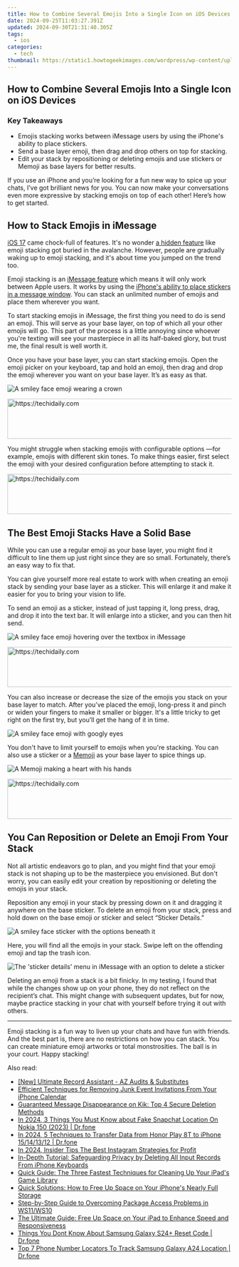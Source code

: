 ```yaml
---
title: How to Combine Several Emojis Into a Single Icon on iOS Devices
date: 2024-09-25T11:03:27.391Z
updated: 2024-09-30T21:31:40.305Z
tags:
  - ios
categories:
  - tech
thumbnail: https://static1.howtogeekimages.com/wordpress/wp-content/uploads/2024/06/an-iphone-with-several-emojis-coming-out-1.jpg
---
```


## How to Combine Several Emojis Into a Single Icon on iOS Devices

### Key Takeaways

* Emojis stacking works between iMessage users by using the iPhone's ability to place stickers.
* Send a base layer emoji, then drag and drop others on top for stacking.
* Edit your stack by repositioning or deleting emojis and use stickers or Memoji as base layers for better results.

 If you use an iPhone and you’re looking for a fun new way to spice up your chats, I’ve got brilliant news for you. You can now make your conversations even more expressive by stacking emojis on top of each other! Here’s how to get started.

##  How to Stack Emojis in iMessage

[iOS 17](https://tech-haven.techidaily.com/assessing-data-protection-risks-in-using-chatgpt-technology/) came chock-full of features. It's no wonder [a hidden feature](https://facebook-clips.techidaily.com/in-2024-facebook-insights-how-to-use-it-for-beginners-easily/) like emoji stacking got buried in the avalanche. However, people are gradually waking up to emoji stacking, and it's about time you jumped on the trend too.

 Emoji stacking is an [iMessage feature](https://facebook-video-content.techidaily.com/new-2024-approved-the-like-factor-techniques-for-traffic-driving-facebook-content/) which means it will only work between Apple users. It works by using the [iPhone's ability to place stickers in a message window](https://some-approaches.techidaily.com/new-unlocking-windows-10-key-skills-you-need/). You can stack an unlimited number of emojis and place them wherever you want.

 To start stacking emojis in iMessage, the first thing you need to do is send an emoji. This will serve as your base layer, on top of which all your other emojis will go. This part of the process is a little annoying since whoever you're texting will see your masterpiece in all its half-baked glory, but trust me, the final result is well worth it.

 Once you have your base layer, you can start stacking emojis. Open the emoji picker on your keyboard, tap and hold an emoji, then drag and drop the emoji wherever you want on your base layer. It’s as easy as that.

![A smiley face emoji wearing a crown](https://static1.howtogeekimages.com/wordpress/wp-content/uploads/2024/06/a-smiley-face-emoji-wearing-a-crown.png) 

<!-- affiliate ads begin -->
<a href="https://appsumo.8odi.net/c/5597632/2100537/7443" target="_top" id="2100537">
  <img src="//a.impactradius-go.com/display-ad/7443-2100537" border="0" alt="https://techidaily.com" width="728" height="90"/>
</a>
<img height="0" width="0" src="https://appsumo.8odi.net/i/5597632/2100537/7443" style="position:absolute;visibility:hidden;" border="0" />
<!-- affiliate ads end -->

 You might struggle when stacking emojis with configurable options —for example, emojis with different skin tones. To make things easier, first select the emoji with your desired configuration before attempting to stack it.

<!-- affiliate ads begin -->
<a href="https://appsumo.8odi.net/c/5597632/2137395/7443" target="_top" id="2137395">
  <img src="//a.impactradius-go.com/display-ad/7443-2137395" border="0" alt="https://techidaily.com" width="728" height="90"/>
</a>
<img height="0" width="0" src="https://appsumo.8odi.net/i/5597632/2137395/7443" style="position:absolute;visibility:hidden;" border="0" />
<!-- affiliate ads end -->

##  The Best Emoji Stacks Have a Solid Base

 While you can use a regular emoji as your base layer, you might find it difficult to line them up just right since they are so small. Fortunately, there’s an easy way to fix that.

 You can give yourself more real estate to work with when creating an emoji stack by sending your base layer as a sticker. This will enlarge it and make it easier for you to bring your vision to life.

 To send an emoji as a sticker, instead of just tapping it, long press, drag, and drop it into the text bar. It will enlarge into a sticker, and you can then hit send.

![A smiley face emoji hovering over the textbox in iMessage](https://static1.howtogeekimages.com/wordpress/wp-content/uploads/2024/06/a-smiley-face-emoji-hovering-over-the-textbox-in-imessage.png) 

<!-- affiliate ads begin -->
<a href="https://appsumo.8odi.net/c/5597632/2068433/7443" target="_top" id="2068433">
  <img src="//a.impactradius-go.com/display-ad/7443-2068433" border="0" alt="https://techidaily.com" width="728" height="90"/>
</a>
<img height="0" width="0" src="https://appsumo.8odi.net/i/5597632/2068433/7443" style="position:absolute;visibility:hidden;" border="0" />
<!-- affiliate ads end -->

 You can also increase or decrease the size of the emojis you stack on your base layer to match. After you’ve placed the emoji, long-press it and pinch or widen your fingers to make it smaller or bigger. It's a little tricky to get right on the first try, but you’ll get the hang of it in time.

![A smiley face emoji with googly eyes](https://static1.howtogeekimages.com/wordpress/wp-content/uploads/2024/06/a-smiley-face-emoji-with-googly-eyes.png) 

 You don't have to limit yourself to emojis when you're stacking. You can also use a sticker or a [Memoji](https://facebook.techidaily.com/optimizing-your-screen-for-interactive-video-conferences/) as your base layer to spice things up. 

![A Memoji making a heart with his hands](https://static1.howtogeekimages.com/wordpress/wp-content/uploads/2024/06/a-memoji-making-a-heart-with-his-hands.png) 

<!-- affiliate ads begin -->
<a href="https://aligracehair.sjv.io/c/5597632/1997722/19272" target="_top" id="1997722">
  <img src="//a.impactradius-go.com/display-ad/19272-1997722" border="0" alt="https://techidaily.com" width="728" height="90"/>
</a>
<img height="0" width="0" src="https://aligracehair.sjv.io/i/5597632/1997722/19272" style="position:absolute;visibility:hidden;" border="0" />
<!-- affiliate ads end -->

##  You Can Reposition or Delete an Emoji From Your Stack

 Not all artistic endeavors go to plan, and you might find that your emoji stack is not shaping up to be the masterpiece you envisioned. But don't worry, you can easily edit your creation by repositioning or deleting the emojis in your stack.

 Reposition any emoji in your stack by pressing down on it and dragging it anywhere on the base sticker. To delete an emoji from your stack, press and hold down on the base emoji or sticker and select “Sticker Details.”

![A smiley face sticker with the options beneath it](https://static1.howtogeekimages.com/wordpress/wp-content/uploads/2024/06/a-smiley-face-sticker-with-the-options-beneath-it.png) 

 Here, you will find all the emojis in your stack. Swipe left on the offending emoji and tap the trash icon.

![The 'sticker details' menu in iMessage with an option to delete a sticker](https://static1.howtogeekimages.com/wordpress/wp-content/uploads/2024/06/the-sticker-details-menu-in-imessage-with-an-option-to-delete-a-sticker.png) 

 Deleting an emoji from a stack is a bit finicky. In my testing, I found that while the changes show up on your phone, they do not reflect on the recipient’s chat. This might change with subsequent updates, but for now, maybe practice stacking in your chat with yourself before trying it out with others.

---

 Emoji stacking is a fun way to liven up your chats and have fun with friends. And the best part is, there are no restrictions on how you can stack. You can create miniature emoji artworks or total monstrosities. The ball is in your court. Happy stacking!

<ins class="adsbygoogle"
     style="display:block"
     data-ad-format="autorelaxed"
     data-ad-client="ca-pub-7571918770474297"
     data-ad-slot="1223367746"></ins>

<ins class="adsbygoogle"
     style="display:block"
     data-ad-client="ca-pub-7571918770474297"
     data-ad-slot="8358498916"
     data-ad-format="auto"
     data-full-width-responsive="true"></ins>

<span class="atpl-alsoreadstyle">Also read:</span>
<div><ul>
<li><a href="https://digital-screen-recording.techidaily.com/new-ultimate-record-assistant-az-audits-and-substitutes/"><u>[New] Ultimate Record Assistant - AZ Audits & Substitutes</u></a></li>
<li><a href="https://os-tips.techidaily.com/efficient-techniques-for-removing-junk-event-invitations-from-your-iphone-calendar/"><u>Efficient Techniques for Removing Junk Event Invitations From Your iPhone Calendar</u></a></li>
<li><a href="https://os-tips.techidaily.com/guaranteed-message-disappearance-on-kik-top-4-secure-deletion-methods/"><u>Guaranteed Message Disappearance on Kik: Top 4 Secure Deletion Methods</u></a></li>
<li><a href="https://location-social.techidaily.com/in-2024-3-things-you-must-know-about-fake-snapchat-location-on-nokia-150-2023-drfone-by-drfone-virtual-android/"><u>In 2024, 3 Things You Must Know about Fake Snapchat Location On Nokia 150 (2023) | Dr.fone</u></a></li>
<li><a href="https://android-transfer.techidaily.com/in-2024-5-techniques-to-transfer-data-from-honor-play-8t-to-iphone-15141312-drfone-by-drfone-transfer-from-android-transfer-from-android/"><u>In 2024, 5 Techniques to Transfer Data from Honor Play 8T to iPhone 15/14/13/12 | Dr.fone</u></a></li>
<li><a href="https://instagram-clips.techidaily.com/in-2024-insider-tips-the-best-instagram-strategies-for-profit/"><u>In 2024, Insider Tips The Best Instagram Strategies for Profit</u></a></li>
<li><a href="https://os-tips.techidaily.com/in-depth-tutorial-safeguarding-privacy-by-deleting-all-input-records-from-iphone-keyboards/"><u>In-Depth Tutorial: Safeguarding Privacy by Deleting All Input Records From iPhone Keyboards</u></a></li>
<li><a href="https://os-tips.techidaily.com/quick-guide-the-three-fastest-techniques-for-cleaning-up-your-ipads-game-library/"><u>Quick Guide: The Three Fastest Techniques for Cleaning Up Your iPad's Game Library</u></a></li>
<li><a href="https://os-tips.techidaily.com/quick-solutions-how-to-free-up-space-on-your-iphones-nearly-full-storage/"><u>Quick Solutions: How to Free Up Space on Your iPhone's Nearly Full Storage</u></a></li>
<li><a href="https://win11.techidaily.com/step-by-step-guide-to-overcoming-package-access-problems-in-ws11ws10/"><u>Step-by-Step Guide to Overcoming Package Access Problems in WS11/WS10</u></a></li>
<li><a href="https://os-tips.techidaily.com/the-ultimate-guide-free-up-space-on-your-ipad-to-enhance-speed-and-responsiveness/"><u>The Ultimate Guide: Free Up Space on Your iPad to Enhance Speed and Responsiveness</u></a></li>
<li><a href="https://techidaily.com/things-you-dont-know-about-samsung-galaxy-s24plus-reset-code-drfone-by-drfone-reset-android-reset-android/"><u>Things You Dont Know About Samsung Galaxy S24+ Reset Code | Dr.fone</u></a></li>
<li><a href="https://android-location-track.techidaily.com/top-7-phone-number-locators-to-track-samsung-galaxy-a24-location-drfone-by-drfone-virtual-android/"><u>Top 7 Phone Number Locators To Track Samsung Galaxy A24 Location | Dr.fone</u></a></li>
</ul></div>


